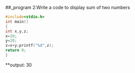##_program 2:Write a code to display sum of two numbers
```C
#include<stdio.h>
int main()
{
int x,y,z;
x=10;
y=20;
z=x+y;printf("%d",z);
return 0;
}
```
**output: 30









